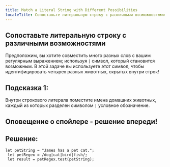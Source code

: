 ```yaml
---
title: Match a Literal String with Different Possibilities
localeTitle: Сопоставьте литеральную строку с различными возможностями
---
```

## Сопоставьте литеральную строку с различными возможностями

Предположим, вы хотите совместить много разных слов с вашим регулярным выражением; используя `|` символ, который становится возможным. В этой задаче вы используете этот символ, чтобы идентифицировать четырех разных животных, скрытых внутри строк!

## Подсказка 1:

Внутри строкового литерала поместите имена домашних животных, каждый из которых разделен символом `|` условное обозначение.

## Оповещение о спойлере - решение впереди!

## Решение:

```javascriot
let petString = "James has a pet cat."; 
 let petRegex = /dog|cat|bird|fish/; 
 let result = petRegex.test(petString); 

```